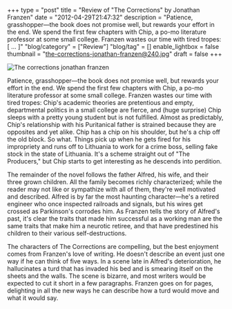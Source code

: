 +++
type = "post"
title = "Review of \"The Corrections\" by Jonathan Franzen"
date = "2012-04-29T21:47:32"
description = "Patience, grasshopper&#8212;the book does not promise well, but rewards your effort in the end. We spend the first few chapters with Chip, a po-mo literature professor at some small college. Franzen wastes our time with tired tropes: [ ... ]"
"blog/category" = ["Review"]
"blog/tag" = []
enable_lightbox = false
thumbnail = "the-corrections-jonathan-franzen@240.jpg"
draft = false
+++

<p><img style="display:block; margin-left:auto; margin-right:auto;" src="the-corrections-jonathan-franzen.jpg" title="The corrections jonathan franzen" /></p>
<p>Patience, grasshopper—the book does not promise well, but rewards your
effort in the end. We spend the first few chapters with Chip, a po-mo
literature professor at some small college. Franzen wastes our time with
tired tropes: Chip's academic theories are pretentious and empty,
departmental politics in a small college are fierce, and (huge surprise)
Chip sleeps with a pretty young student but is not fulfilled. Almost as
predictably, Chip's relationship with his Puritanical father is strained
because they are opposites and yet alike. Chip has a chip on his
shoulder, but he's a chip off the old block. So what. Things pick up
when he gets fired for his impropriety and runs off to Lithuania to work
for a crime boss, selling fake stock in the state of Lithuania. It's a
scheme straight out of "The Producers," but Chip starts to get
interesting as he descends into perdition.</p>
<p>The remainder of the novel follows the father Alfred, his wife, and
their three grown children. All the family becomes richly characterized;
while the reader may not like or sympathize with all of them, they're
well motivated and described. Alfred is by far the most haunting
character—he's a retired engineer who once inspected railroads and
signals, but his wires get crossed as Parkinson's corrodes him. As
Franzen tells the story of Alfred's past, it's clear the traits that
made him successful as a working man are the same traits that make him a
neurotic retiree, and that have predestined his children to their
various self-destructions.</p>
<p>The characters of The Corrections are compelling, but the best enjoyment
comes from Franzen's love of writing. He doesn't describe an event just
one way if he can think of five ways. In a scene late in Alfred's
deterioration, he hallucinates a turd that has invaded his bed and is
smearing itself on the sheets and the walls. The scene is bizarre, and
most writers would be expected to cut it short in a few paragraphs.
Franzen goes on for pages, delighting in all the new ways he can
describe how a turd would move and what it would say.</p>
    